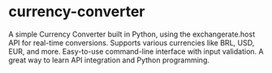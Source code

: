 # currency-converter
A simple Currency Converter built in Python, using the exchangerate.host API for real-time conversions. Supports various currencies like BRL, USD, EUR, and more. Easy-to-use command-line interface with input validation. A great way to learn API integration and Python programming.
